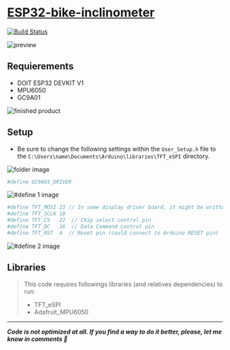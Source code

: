 # [ESP32-bike-inclinometer](https://github.com/EmaBixD/ESP32-bike-inclinometer/)

[![Build Status](https://travis-ci.org/joemccann/dillinger.svg?branch=master)](https://travis-ci.org/joemccann/dillinger)

![preview](https://i.imgur.com/1w352k8.gif)

## Requierements
- DOIT ESP32 DEVKIT V1
- MPU6050
- GC9A01

![finished product](https://i.imgur.com/pNKJaol_d.webp?maxwidth=760&fidelity=grand)

## Setup

- Be sure to change the following settings within the `User_Setup.h` file to the `C:\Users\name\Documents\Arduino\libraries\TFT_eSPI` directory.

![folder image](https://i.imgur.com/OH7uUhl.png)

```sh
#define GC9A01_DRIVER
```

![#define 1 image](https://i.imgur.com/72G7aAP.png)

```sh
#define TFT_MOSI 23 // In some display driver board, it might be written as "SDA" and so on.
#define TFT_SCLK 18
#define TFT_CS   22  // Chip select control pin
#define TFT_DC   16  // Data Command control pin
#define TFT_RST  4  // Reset pin (could connect to Arduino RESET pin)
```

![#define 2 image](https://i.imgur.com/sEBBDJk_d.webp?maxwidth=760&fidelity=grand)

## Libraries

> This code requires followings libraries (and relatives dependencies) to run:
> - TFT_eSPI
> - Adafruit_MPU6050

---
***Code is not optimized at all. If you find a way to do it better, please, let me know in comments 🤗***
